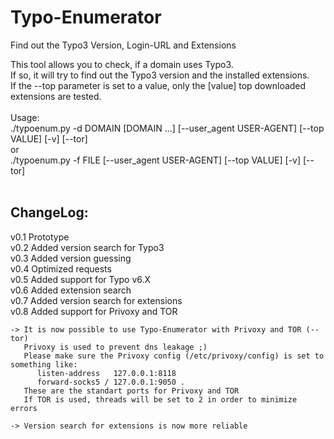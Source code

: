 Typo-Enumerator
===============

Find out the Typo3 Version, Login-URL and Extensions

This tool allows you to check, if a domain uses Typo3.<br>
If so, it will try to find out the Typo3 version and the installed extensions.<br>
If the --top parameter is set to a value, only the [value] top downloaded extensions are tested.<br><br>
Usage:<br>
./typoenum.py -d DOMAIN [DOMAIN ...] [--user_agent USER-AGENT] [--top VALUE] [-v] [--tor] <br>
or <br>
./typoenum.py -f FILE [--user_agent USER-AGENT] [--top VALUE] [-v] [--tor]
<br>
<br>

## ChangeLog:
v0.1 Prototype   			             
v0.2 Added version search for Typo3 	     
v0.3 Added version guessing		     	     
v0.4 Optimized requests 		     		       
v0.5 Added support for Typo v6.X  	       
v0.6 Added extension search		     	     
v0.7 Added version search for extensions  
v0.8 Added support for Privoxy and TOR
```
-> It is now possible to use Typo-Enumerator with Privoxy and TOR (--tor)
   Privoxy is used to prevent dns leakage ;)
   Please make sure the Privoxy config (/etc/privoxy/config) is set to something like:
      listen-address   127.0.0.1:8118
      forward-socks5 / 127.0.0.1:9050 .
   These are the standart ports for Privoxy and TOR
   If TOR is used, threads will be set to 2 in order to minimize errors

-> Version search for extensions is now more reliable
```
